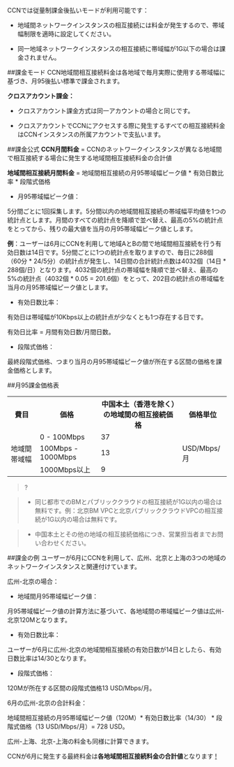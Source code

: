 CCNでは従量制課金後払いモードが利用可能です：

- 地域間ネットワークインスタンスの相互接続には料金が発生するので、帯域幅制限を適時に設定してください。

- 同一地域ネットワークインスタンスの相互接続に帯域幅が1G以下の場合は課金されません。

 
##課金モード
CCN地域間相互接続料金は各地域で毎月実際に使用する帯域幅に基づき、月95後払い標準で課金されます。

**クロスアカウント課金：**

- クロスアカウント課金方式は同一アカウントの場合と同じです。

- クロスアカウントでCCNにアクセスする際に発生するすべての相互接続料金はCCNインスタンスの所属アカウントで支払います。

 
##課金公式
**CCN月間料金** = CCNのネットワークインスタンスが異なる地域間で相互接続する場合に発生する地域間相互接続料金の合計値

**地域間相互接続月間料金** = 地域間相互接続の月95帯域幅ピーク値 * 有効日数比率 * 段階式価格

- 月95帯域幅ピーク値：

5分間ごとに1回採集します。5分間以内の地域間相互接続の帯域幅平均値を1つの統計点とします。月間のすべての統計点を降順で並べ替え、最高の5%の統計点をとってから、残りの最大値を当月の月95帯域幅ピーク値とします。

**例**：ユーザーは6月にCCNを利用して地域AとBの間で地域間相互接続を行う有効日数は14日です。5分間ごとに1つの統計点を取りますので、毎日に288個（60分 * 24/5分）の統計点が発生し、14日間の合計統計点数は4032個（14日 * 288個/日）となります。4032個の統計点の帯域幅を降順で並べ替え、最高の5%の統計点（4032個 * 0.05 = 201.6個）をとって、202目の統計点の帯域幅を当月の月95帯域幅ピーク値とします。

- 有効日数比率：

有効日は帯域幅が10Kbps以上の統計点が少なくとも1つ存在する日です。

有効日比率 = 月間有効日数/月間日数。

- 段階式価格：

最終段階式価格、つまり当月の月95帯域幅ピーク値が所在する区間の価格を課金価格とします。

 
##月95課金価格表
 <table>

 <tr>

 <th>費目 </th>

 <th>価格</th>

 <th>中国本土（香港を除く）の地域間の相互接続価格 </th>

 <th>価格単位</th>

 </tr>

 
 <tr>

 <td rowspan=3>地域間帯域幅</td>

 <td>0 - 100Mbps </td>

 <td>37 </td>

 <td rowspan=3>USD/Mbps/月</td>

 </tr>

 
 <tr>

 <td>100Mbps - 1000Mbps </td>

 <td>13 </td>

 </tr>

 
 <tr>

 <td>1000Mbps以上</td>

 <td>9 </td>

 </tr>

 
 </table>

 
>?

>- 同じ都市でのBMとパブリッククラウドの相互接続が1G以内の場合は無料です。例：北京BM VPCと北京パブリッククラウドVPCの相互接続が1G以内の場合は無料です。

>- 中国本土とその他の地域の相互接続価格につき、営業担当者までお問い合わせください。

 
##課金の例
ユーザーが6月にCCNを利用して、広州、北京と上海の3つの地域のネットワークインスタンスと関連付けています。

広州-北京の場合：

- 地域間月95帯域幅ピーク値：

月95帯域幅ピーク値の計算方法に基づいて、各地域間の帯域幅ピーク値は広州-北京120Mとなります。

- 有効日数比率：

ユーザーが6月に広州-北京の地域間相互接続の有効日数が14日としたら、有効日数比率は14/30となります。

- 段階式価格：

120Mが所在する区間の段階式価格13 USD/Mbps/月。

 
6月の広州-北京の合計料金：

地域間相互接続の月95帯域幅ピーク値（120M）* 有効日数比率（14/30） * 段階式価格（13 USD/Mbps/月）= 728 USD。

広州-上海、北京-上海の料金も同様に計算できます。

CCNが6月に発生する最終料金は**各地域間相互接続料金の合計値**となります
[!](https://main.qcloudimg.com/raw/67fc221ad32ae2359e5159e3af219d98.png)
